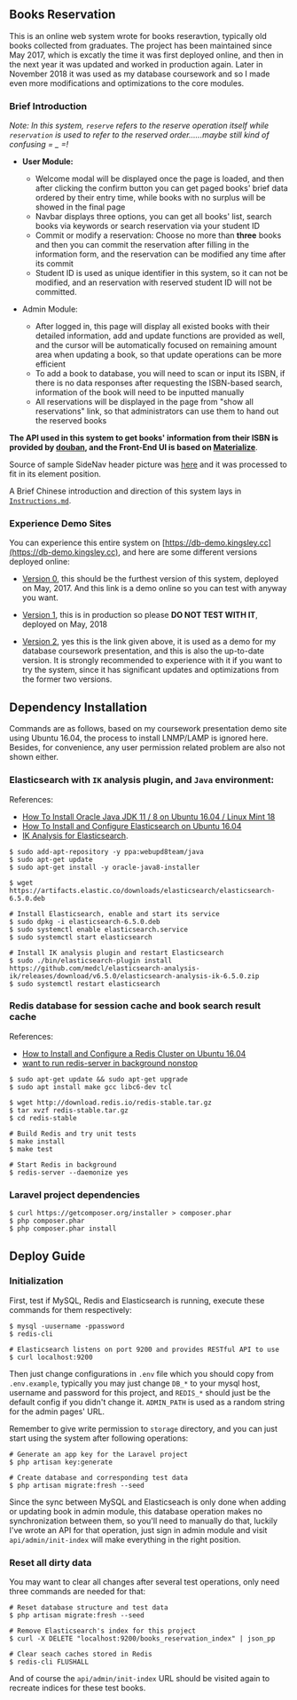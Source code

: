 ## Books Reservation
This is an online web system wrote for books reseravtion, typically old books collected from graduates. The project has been maintained since May 2017, which is excatly the time it was first deployed online, and then in the next year it was updated and worked in production again. Later in November 2018 it was used as my database coursework and so I made even more modifications and optimizations to the core modules.

### Brief Introduction
*Note: In this system, `reserve` refers to the reserve operation itself while `reservation` is used to refer to the reserved order......maybe still kind of confusing = _ =!*

- **User Module:**
  - Welcome modal will be displayed once the page is loaded, and then after clicking the confirm button you can get paged books' brief data ordered by their entry time, while books with no surplus will be showed in the final page
  - Navbar displays three options, you can get all books' list, search books via keywords or search reservation via your student ID
  - Commit or modify a reservation: Choose no more than **three** books and then you can commit the reservation after filling in the information form, and the reservation can be modified any time after its commit
  - Student ID is used as unique identifier in this system, so it can not be modified, and an reservation with reserved student ID will not be committed.

- Admin Module:
  - After logged in, this page will display all existed books with their detailed information, add and update functions are provided as well, and the cursor will be automatically focused on remaining amount area when updating a book, so that update operations can be more efficient
  - To add a book to database, you will need to scan or input its ISBN, if there is no data responses after requesting the ISBN-based search, information of the book will need to be inputted manually
  - All reservations will be displayed in the page from  "show all reservations" link, so that administrators can use them to hand out the reserved books

**The API used in this system to get books' information from their ISBN is provided by [douban](https://developers.douban.com/wiki/?title=book_v2), and the Front-End UI is based on [Materialize](https://github.com/Dogfalo/materialize)**.

Source of sample SideNav header picture was [here](https://assets.entrepreneur.com/content/3x2/1300/20150115183825-books-reading.jpeg) and it was processed to fit in its element position.

A Brief Chinese introduction and direction of this system lays in [`Instructions.md`](Instructions.md).

### Experience Demo Sites
You can experience this entire system on [https://db-demo.kingsley.cc](https://db-demo.kingsley.cc), and here are some different versions deployed online:

- [Version 0](https://demos.kingsleyxie.cn/books-reservation/), this should be the furthest version of this system, deployed on May, 2017. And this link is a demo online so you can test with anyway you want.

- [Version 1](https://cs2018.kingsleyxie.cn), this is in production so please **DO NOT TEST WITH IT**, deployed on May, 2018

- [Version 2](https://db-demo.kingsley.cc), yes this is the link given above, it is used as a demo for my database coursework presentation, and this is also the up-to-date version. It is strongly recommended to experience with it if you want to try the system, since it has significant updates and optimizations from the former two versions.

## Dependency Installation
Commands are as follows, based on my coursework presentation demo site using Ubuntu 16.04, the process to install LNMP/LAMP is ignored here. Besides, for convenience, any user permission related problem are also not shown either.

### Elasticsearch with `IK` analysis plugin, and `Java` environment:

References:
  - [How To Install Oracle Java JDK 11 / 8 on Ubuntu 16.04 / Linux Mint 18](https://www.itzgeek.com/how-tos/linux/ubuntu-how-tos/install-java-jdk-8-on-ubuntu-14-10-linux-mint-17-1.html)
  - [How To Install and Configure Elasticsearch on Ubuntu 16.04](https://www.digitalocean.com/community/tutorials/how-to-install-and-configure-elasticsearch-on-ubuntu-16-04)
  - [IK Analysis for Elasticsearch](https://github.com/medcl/elasticsearch-analysis-ik/).

```shell
$ sudo add-apt-repository -y ppa:webupd8team/java
$ sudo apt-get update
$ sudo apt-get install -y oracle-java8-installer

$ wget https://artifacts.elastic.co/downloads/elasticsearch/elasticsearch-6.5.0.deb

# Install Elasticsearch, enable and start its service
$ sudo dpkg -i elasticsearch-6.5.0.deb
$ sudo systemctl enable elasticsearch.service
$ sudo systemctl start elasticsearch

# Install IK analysis plugin and restart Elasticsearch
$ sudo ./bin/elasticsearch-plugin install https://github.com/medcl/elasticsearch-analysis-ik/releases/download/v6.5.0/elasticsearch-analysis-ik-6.5.0.zip
$ sudo systemctl restart elasticsearch
```

### Redis database for session cache and book search result cache

References:
  - [How to Install and Configure a Redis Cluster on Ubuntu 16.04](https://www.linode.com/docs/applications/big-data/how-to-install-and-configure-a-redis-cluster-on-ubuntu-1604/)
  - [want to run redis-server in background nonstop](https://stackoverflow.com/questions/24221449/want-to-run-redis-server-in-background-nonstop/33316249#33316249)

```shell
$ sudo apt-get update && sudo apt-get upgrade
$ sudo apt install make gcc libc6-dev tcl

$ wget http://download.redis.io/redis-stable.tar.gz
$ tar xvzf redis-stable.tar.gz
$ cd redis-stable

# Build Redis and try unit tests
$ make install
$ make test

# Start Redis in background
$ redis-server --daemonize yes
```

### Laravel project dependencies

```shell
$ curl https://getcomposer.org/installer > composer.phar
$ php composer.phar
$ php composer.phar install
```

## Deploy Guide
### Initialization
First, test if MySQL, Redis and Elasticsearch is running, execute these commands for them respectively:

```shell
$ mysql -uusername -ppassword
$ redis-cli

# Elasticsearch listens on port 9200 and provides RESTful API to use
$ curl localhost:9200
```

Then just change configurations in `.env` file which you should copy from `.env.example`, typically you may  just change `DB_*` to your mysql host, username and password for this project, and `REDIS_*` should just be the default config if you didn't change it. `ADMIN_PATH` is used as a random string for the admin pages' URL.

Remember to give write permission to `storage` directory, and you can just start using the system after following operations:

```shell
# Generate an app key for the Laravel project
$ php artisan key:generate

# Create database and corresponding test data
$ php artisan migrate:fresh --seed
```

Since the sync between MySQL and Elasticseach is only done when adding or updating book in admin module, this database operation makes no synchronization between them, so you'll need to manually do that, luckily I've wrote an API for that operation, just sign in admin module and visit `api/admin/init-index` will make everything in the right position.

### Reset all dirty data
You may want to clear all changes after several test operations, only need three commands are needed for that:

```shell
# Reset database structure and test data
$ php artisan migrate:fresh --seed

# Remove Elasticsearch's index for this project
$ curl -X DELETE "localhost:9200/books_reservation_index" | json_pp

# Clear seach caches stored in Redis
$ redis-cli FLUSHALL
```

And of course the `api/admin/init-index` URL should be visited again to recreate indices for these test books.
